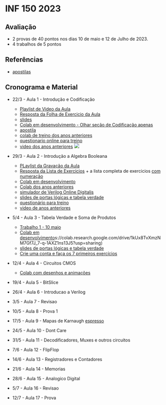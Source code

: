 # INF 150 2023

## Avaliação
* 2 provas de 40 pontos nos dias 10 de maio e 12 de Julho de 2023.
* 4 trabalhos de 5 pontos

## Referências 

* [apostilas](https://github.com/arduinoufv/inf150/tree/master/referencias)

## Cronograma e Material

* 22/3 - Aula 1 - Introdução e Codificação 
   * [Playlist de Video da Aula](https://www.youtube.com/playlist?list=PLcvOyD_LMr6lTAF_8Zs_xsHgRS6oKpXMe)
   * [Resposta da Folha de Exercicio da Aula](https://docs.google.com/document/d/1cqq3Q13tjPxvGbMxlI_CgOY6hJ5Q5TpsB8NbBXLNNtU/edit?usp=sharing)
   * [slides](https://docs.google.com/presentation/d/1f4QO6d2Myt0uNKyuH7qeh7tnhesOfRDMRXD0kxMrLkM/edit?usp=sharing)
   * [Colab em desenvolvimento - Olhar seção de Codificação apenas](https://colab.research.google.com/drive/1mKZ8SBz2f09mlS8-nflmiTEvKsLXgc7i?usp=sharing)
   * [apostila](https://github.com/arduinoufv/inf150/blob/master/aulas2023/apostila_codificacao.pdf)
   * [colab de treino dos anos anteriores](https://colab.research.google.com/drive/1fXos9vwI_qQl2x3kUQ3gy32EuEFAemqm?usp=sharing)
   * [questionario online para treino](https://forms.gle/n3UvLqZbgGufba1XA)
   * [ video dos anos anteriores](https://docs.google.com/document/d/1UINeCtoJ_oh4alcWF_FhM0_hwfpp-DaFf34s5P9UtH0/edit?usp=sharing)
   ![](https://raw.githubusercontent.com/arduinoufv/inf150/master/01_codificacao_binaria/FoYz1t8X0AAHCbx.jpeg)
* 29/3  - Aula 2 - Introdução a Algebra Booleana
   * [PLaylist da Gravação da Aula](https://www.youtube.com/playlist?list=PLcvOyD_LMr6mdfzpJl-8pGaCspAvo2kcC)
   * [Resposta da Lista de Exercicios](https://github.com/arduinoufv/inf150/blob/master/aulas2023/answer_portas_logicas.pdf)  + a lista completa de exercicios [com numeração](https://github.com/arduinoufv/inf150/blob/master/aulas2023/lista_portas_logicas.pdf)
   * [Colab em desenvolvimento](https://colab.research.google.com/drive/1kUx8TvXmzNM7Gf7J_7-q-1AXZ1ns13J5?usp=sharing)
   * [Colab dos anos anteriores](https://colab.research.google.com/drive/1EW_k98yxHdneukezoGCzNojWy38OqBtn?usp=sharing)
   * [simulador de Verilog Online Digitaljs](https://digitaljs.tilk.eu/)
   * [slides de portas lógicas e tabela verdade](https://docs.google.com/presentation/d/1GkUW5eD_ZkHe4yXAb5SvtNi0wi1yX2J4IXJ8inCa15c/edit?usp=sharing)
   * [questionário para treino](https://forms.gle/LfWzP6RbLZ7WyCvH7)
   * [video de anos anteriores](https://docs.google.com/document/d/1LI4spCMmEfI46gHfFEtAAlIRogcy8UO_rJF38fvyOHI/edit?usp=sharing)
* 5/4   - Aula 3 - Tabela Verdade e Soma de Produtos
    * [Trabalho 1 - 10 maio](https://colab.research.google.com/drive/1BuiSa6IKE21KjlfvfajZH1p_HV-kSiuB?usp=sharing)
    * [Colab em desenvolvimento](http)s://colab.research.google.com/drive/1kUx8TvXmzNM7Gf7J_7-q-1AXZ1ns13J5?usp=sharing)
    * [slides de portas lógicas e tabela verdade](https://docs.google.com/presentation/d/1GkUW5eD_ZkHe4yXAb5SvtNi0wi1yX2J4IXJ8inCa15c/edit?usp=sharing)
    * [Crie uma conta e faça os 7 primeiros exercícios](https://hdlbits.01xz.net/wiki/Problem_sets#Getting_Started)
  
* 12/4   - Aula 4 - Circuitos CMOS
    * [Colab com desenhos e animações](https://colab.research.google.com/drive/1_mz3myeG4swXZl8eZIh8WSS6mnSFVzRH?usp=sharing)
* 19/4   - Aula 5 - BitSlice
* 26/4   - Aula 6 - Introducao a Verilog  
* 3/5   - Aula 7  - Revisao 
* 10/5   - Aula 8 - Prova 1 
* 17/5   - Aula 9 - Mapas de Karnaugh [espresso](https://colab.research.google.com/drive/1zRDf7Rgw0fgF-_1u_KUxfO1zwkO93EYZ?usp=sharing)
* 24/5   - Aula 10 - Dont Care
* 31/5   - Aula 11 - Decodificadores, Muxes e outros circuitos
* 7/6   - Aula 12 -  FlipFlop
* 14/6   - Aula 13 - Registradores e Contadores
* 21/6   - Aula 14 - Memorias
* 28/6   - Aula 15 - Analogico Digital
* 5/7 - Aula 16 - Revisao
* 12/7 - Aula 17 - Prova
 

